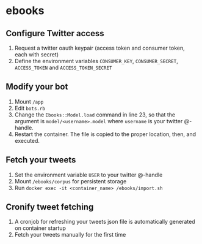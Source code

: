 ebooks
======

Configure Twitter access
------------------------
1. Request a twitter oauth keypair (access token and consumer token, each with secret)
2. Define the environment variables `CONSUMER_KEY`, `CONSUMER_SECRET`, `ACCESS_TOKEN` and `ACCESS_TOKEN_SECRET`

Modify your bot
---------------
1. Mount `/app`
2. Edit `bots.rb`
3. Change the `Ebooks::Model.load` command in line 23, so that the argument is `model/<username>.model` where `username` is your twitter @-handle.
4. Restart the container. The file is copied to the proper location, then, and executed.

Fetch your tweets
-----------------
1. Set the environment variable `USER` to your twitter @-handle
3. Mount `/ebooks/corpus` for persistent storage
4. Run `docker exec -it <container_name> /ebooks/import.sh`

Cronify tweet fetching
----------------------
1. A cronjob for refreshing your tweets json file is automatically generated on container startup
2. Fetch your tweets manually for the first time
